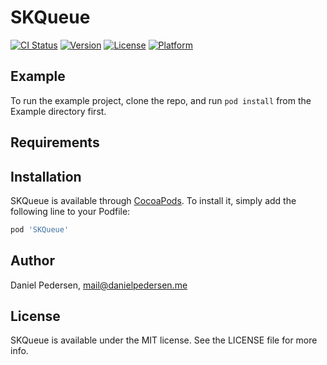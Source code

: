 # SKQueue

[![CI Status](http://img.shields.io/travis/Spotlight/SKQueue.svg?style=flat)](https://travis-ci.org/Spotlight/SKQueue)
[![Version](https://img.shields.io/cocoapods/v/SKQueue.svg?style=flat)](http://cocoapods.org/pods/SKQueue)
[![License](https://img.shields.io/cocoapods/l/SKQueue.svg?style=flat)](http://cocoapods.org/pods/SKQueue)
[![Platform](https://img.shields.io/cocoapods/p/SKQueue.svg?style=flat)](http://cocoapods.org/pods/SKQueue)

## Example

To run the example project, clone the repo, and run `pod install` from the Example directory first.

## Requirements

## Installation

SKQueue is available through [CocoaPods](http://cocoapods.org). To install
it, simply add the following line to your Podfile:

```ruby
pod 'SKQueue'
```

## Author

Daniel Pedersen, mail@danielpedersen.me

## License

SKQueue is available under the MIT license. See the LICENSE file for more info.
